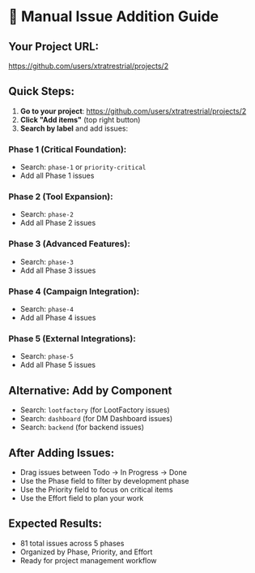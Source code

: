 
# 🎯 Manual Issue Addition Guide

## Your Project URL:
https://github.com/users/xtratrestrial/projects/2

## Quick Steps:

1. **Go to your project**: https://github.com/users/xtratrestrial/projects/2
2. **Click "Add items"** (top right button)
3. **Search by label** and add issues:

### Phase 1 (Critical Foundation):
- Search: `phase-1` or `priority-critical`
- Add all Phase 1 issues

### Phase 2 (Tool Expansion):
- Search: `phase-2`
- Add all Phase 2 issues

### Phase 3 (Advanced Features):
- Search: `phase-3`
- Add all Phase 3 issues

### Phase 4 (Campaign Integration):
- Search: `phase-4`
- Add all Phase 4 issues

### Phase 5 (External Integrations):
- Search: `phase-5`
- Add all Phase 5 issues

## Alternative: Add by Component
- Search: `lootfactory` (for LootFactory issues)
- Search: `dashboard` (for DM Dashboard issues)
- Search: `backend` (for backend issues)

## After Adding Issues:
- Drag issues between Todo → In Progress → Done
- Use the Phase field to filter by development phase
- Use the Priority field to focus on critical items
- Use the Effort field to plan your work

## Expected Results:
- 81 total issues across 5 phases
- Organized by Phase, Priority, and Effort
- Ready for project management workflow
